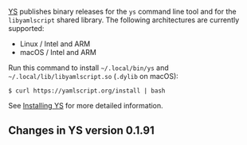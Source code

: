 <!-- NOTE: Leave these long lines alone. Don't wrap. -->
[YS](https://yamlscript.org) publishes binary releases for the `ys` command line tool and for the `libyamlscript` shared library.
The following architectures are currently supported:

* Linux / Intel and ARM
* macOS / Intel and ARM

Run this command to install `~/.local/bin/ys` and `~/.local/lib/libyamlscript.so` (`.dylib` on macOS):

```
$ curl https://yamlscript.org/install | bash
```

See [Installing YS](https://github.com/yaml/yamlscript/wiki/Installing-YAMLScript) for more detailed information.


## Changes in YS version 0.1.91

